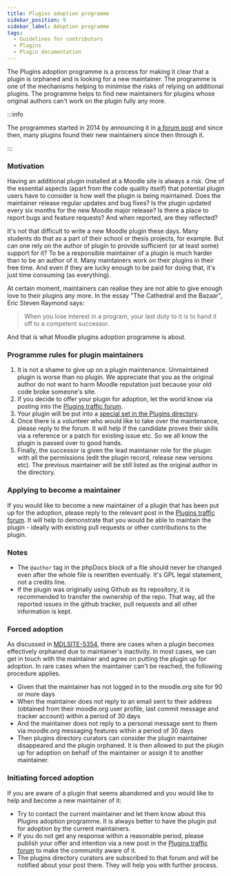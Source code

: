 ```yaml
---
title: Plugins adoption programme
sidebar_position: 9
sidebar_label: Adoption programme
tags:
  - Guidelines for contributors
  - Plugins
  - Plugin documentation
---
```

The Plugins adoption programme is a process for making it clear that a plugin is orphaned and is looking for a new maintainer. The programme is one of the mechanisms helping to minimise the risks of relying on additional plugins. The programme helps to find new maintainers for plugins whose original authors can't work on the plugin fully any more.

:::info

The programmes started in 2014 by announcing it in [a forum post](https://moodle.org/mod/forum/discuss.php?d=260354#p1128482) and since then, many plugins found their new maintainers since then through it.

:::

### Motivation

Having an additional plugin installed at a Moodle site is always a risk. One of the essential aspects (apart from the code quality itself) that potential plugin users have to consider is how well the plugin is being maintained. Does the maintainer release regular updates and bug fixes? Is the plugin updated every six months for the new Moodle major release? Is there a place to report bugs and feature requests? And when reported, are they reflected?

It's not that difficult to write a new Moodle plugin these days. Many students do that as a part of their school or thesis projects, for example. But can one rely on the author of plugin to provide sufficient (or at least some) support for it? To be a responsible maintainer of a plugin is much harder than to be an author of it. Many maintainers work on their plugins in their free time. And even if they are lucky enough to be paid for doing that, it's just time consuming (as everything).

At certain moment, maintainers can realise they are not able to give enough love to their plugins any more. In the essay "The Cathedral and the Bazaar", Eric Steven Raymond says:

> When you lose interest in a program, your last duty to it is to hand it off to a competent successor.

And that is what Moodle plugins adoption programme is about.

### Programme rules for plugin maintainers

1. It is not a shame to give up on a plugin maintenance. Unmaintained plugin is worse than no plugin. We appreciate that you as the original author do not want to harm Moodle reputation just because your old code broke someone's site.
1. If you decide to offer your plugin for adoption, let the world know via posting into the [Plugins traffic forum](https://moodle.org/mod/forum/view.php?id=8149).
1. Your plugin will be put into a [special set in the Plugins directory](https://moodle.org/plugins/?q=set:maintainer-needed).
1. Once there is a volunteer who would like to take over the maintenance, please reply to the forum. It will help if the candidate proves their skills via a reference or a patch for existing issue etc. So we all know the plugin is passed over to good hands.
1. Finally, the successor is given the lead maintainer role for the plugin with all the permissions (edit the plugin record, release new versions etc). The previous maintainer will be still listed as the original author in the directory.

### Applying to become a maintainer

If you would like to become a new maintainer of a plugin that has been put up for the adoption, please reply to the relevant post in the [Plugins traffic forum](https://moodle.org/mod/forum/view.php?id=8149). It will help to demonstrate that you would be able to maintain the plugin - ideally with existing pull requests or other contributions to the plugin.

### Notes

- The `@author` tag in the phpDocs block of a file should never be changed even after the whole file is rewritten eventually. It's GPL legal statement, not a credits line.
- If the plugin was originally using Github as its repository, it is recommended to transfer the ownership of the repo. That way, all the reported issues in the github tracker, pull requests and all other information is kept.

### Forced adoption

As discussed in [MDLSITE-5354](https://tracker.moodle.org/browse/MDLSITE-5354), there are cases when a plugin becomes effectively orphaned due to maintainer's inactivity. In most cases, we can get in touch with the maintainer and agree on putting the plugin up for adoption. In rare cases when the maintainer can't be reached, the following procedure applies.

- Given that the maintainer has not logged in to the moodle.org site for 90 or more days
- When the maintainer does not reply to an email sent to their address (obtained from their moodle.org user profile, last commit message and tracker account) within a period of 30 days
- And the maintainer does not reply to a personal message sent to them via moodle.org messaging features within a period of 30 days
- Then plugins directory curators can consider the plugin maintainer disappeared and the plugin orphaned. It is then allowed to put the plugin up for adoption on behalf of the maintainer or assign it to another maintainer.

### Initiating forced adoption

If you are aware of a plugin that seems abandoned and you would like to help and become a new maintainer of it:

- Try to contact the current maintainer and let them know about this Plugins adoption programme. It is always better to have the plugin put for adoption by the current maintainers.
- If you do not get any response within a reasonable period, please publish your offer and intention via a new post in the [Plugins traffic forum](https://moodle.org/mod/forum/view.php?id=8149) to make the community aware of it.
- The plugins directory curators are subscribed to that forum and will be notified about your post there. They will help you with further process.
